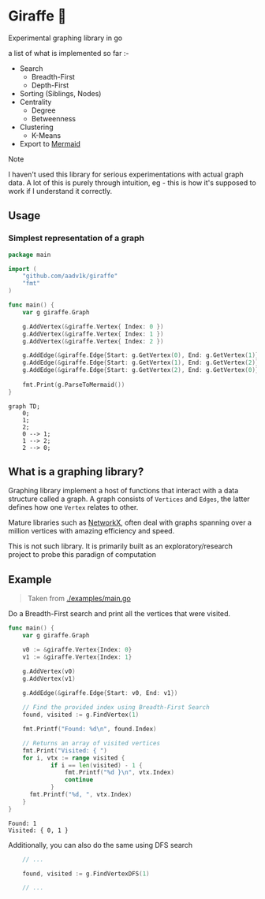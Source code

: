 # Giraffe 🦒 

Experimental graphing library in go

a list of what is implemented so far :-

- Search
    - Breadth-First
    - Depth-First
- Sorting (Siblings, Nodes)
- Centrality
    - Degree
    - Betweenness
- Clustering
    - K-Means
- Export to [Mermaid](https://mermaid.js.org/)
    
> [!NOTE]
> I haven't used this library for serious experimentations with actual graph data. A lot of this is
> purely through intuition, eg - this is how it's supposed to work if I understand it correctly.

## Usage

### Simplest representation of a graph

```go
package main 

import (
    "github.com/aadv1k/giraffe"
    "fmt"
)

func main() {
    var g giraffe.Graph

    g.AddVertex(&giraffe.Vertex{ Index: 0 })
    g.AddVertex(&giraffe.Vertex{ Index: 1 })
    g.AddVertex(&giraffe.Vertex{ Index: 2 })

    g.AddEdge(&giraffe.Edge{Start: g.GetVertex(0), End: g.GetVertex(1)})
    g.AddEdge(&giraffe.Edge{Start: g.GetVertex(1), End: g.GetVertex(2)})
    g.AddEdge(&giraffe.Edge{Start: g.GetVertex(2), End: g.GetVertex(0)})
    
    fmt.Print(g.ParseToMermaid())
}
```

```mermaid
graph TD;
    0;
    1;
    2;
    0 --> 1;
    1 --> 2;
    2 --> 0;
```

## What is a graphing library?

Graphing library implement a host of functions that interact with a data structure called a graph. A
graph consists of `Vertices` and `Edges`, the latter defines how one `Vertex` relates to other. 

Mature libraries such as [NetworkX](https://networkx.org/), often deal with graphs spanning over a
million vertices with amazing efficiency and speed.

This is not such library. It is primarily built as an exploratory/research project to probe this
paradign of computation

## Example

> Taken from [./examples/main.go](./examples/main.go)

Do a Breadth-First search and print all the vertices that were visited.

```go
func main() {
    var g giraffe.Graph

    v0 := &giraffe.Vertex{Index: 0}
    v1 := &giraffe.Vertex{Index: 1}

    g.AddVertex(v0)
    g.AddVertex(v1)

    g.AddEdge(&giraffe.Edge{Start: v0, End: v1})
    
    // Find the provided index using Breadth-First Search 
    found, visited := g.FindVertex(1)

    fmt.Printf("Found: %d\n", found.Index)

    // Returns an array of visited vertices
    fmt.Print("Visited: { ")
    for i, vtx := range visited {
			if i == len(visited) - 1 {
				fmt.Printf("%d }\n", vtx.Index)
				continue
			}
      fmt.Printf("%d, ", vtx.Index)
    }
}

```

```
Found: 1
Visited: { 0, 1 }
```

Additionally, you can also do the same using DFS search

```go
    // ... 

    found, visited := g.FindVertexDFS(1)

    // ...
```
